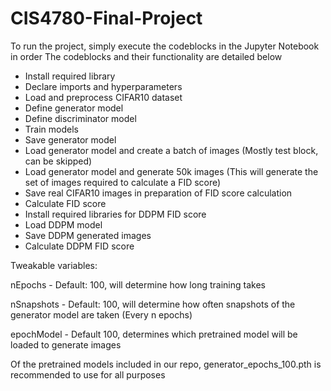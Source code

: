 # CIS4780-Final-Project

To run the project, simply execute the codeblocks in the Jupyter Notebook in order
The codeblocks and their functionality are detailed below

- Install required library
- Declare imports and hyperparameters
- Load and preprocess CIFAR10 dataset
- Define generator model
- Define discriminator model
- Train models
- Save generator model
- Load generator model and create a batch of images (Mostly test block, can be skipped)
- Load generator model and generate 50k images (This will generate the set of images required to calculate a FID score)
- Save real CIFAR10 images in preparation of FID score calculation
- Calculate FID score
- Install required libraries for DDPM FID score
- Load DDPM model
- Save DDPM generated images
- Calculate DDPM FID score

Tweakable variables:

nEpochs - Default: 100, will determine how long training takes

nSnapshots - Default: 100, will determine how often snapshots of the generator model are taken (Every n epochs)

epochModel - Default 100, determines which pretrained model will be loaded to generate images

Of the pretrained models included in our repo, generator_epochs_100.pth is recommended to use for all purposes